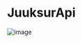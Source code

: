 # JuuksurApi

![image](https://github.com/user-attachments/assets/e590fcb5-15cf-4724-9f14-6728d96654d9)
